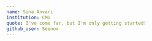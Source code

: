 ```yaml
---
name: Sina Anvari
institution: CMU
quote: I've come far, but I'm only getting started!
github_user: Seenox
---
```

